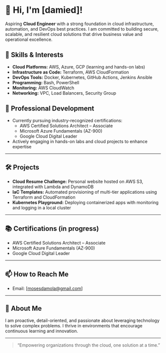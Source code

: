 # 👋 Hi, I'm [damied]!


Aspiring **Cloud Engineer** with a strong foundation in cloud infrastructure, automation, and DevOps best practices. I am committed to building secure, scalable, and resilient cloud solutions that drive business value and operational excellence.

## 🚀 Skills & Interests
- **Cloud Platforms:** AWS, Azure, GCP (learning and hands-on labs)
- **Infrastructure as Code:** Terraform, AWS CloudFormation
- **DevOps Tools:** Docker, Kubernetes, GitHub Actions, Jenkins Ansible
- **Programming:** Bash, PowerShell
- **Monitoring:** AWS CloudWatch
- **Networking:** VPC, Load Balancers, Security Group

## 🎯 Professional Development
- Currently pursuing industry-recognized certifications:
  - AWS Certified Solutions Architect – Associate
  - Microsoft Azure Fundamentals (AZ-900)
  - Google Cloud Digital Leader
- Actively engaging in hands-on labs and cloud projects to enhance expertise

---

## 🛠️ Projects
- **Cloud Resume Challenge:** Personal website hosted on AWS S3, integrated with Lambda and DynamoDB
- **IaC Templates:** Automated provisioning of multi-tier applications using Terraform and CloudFormation
- **Kubernetes Playground:** Deploying containerized apps with monitoring and logging in a local cluster

---

## 📚 Certifications (in progress)
- AWS Certified Solutions Architect – Associate
- Microsoft Azure Fundamentals (AZ-900)
- Google Cloud Digital Leader

---

## 📫 How to Reach Me
- Email: [mosesdamola@gmail.com]

---

## 📝 About Me

I am proactive, detail-oriented, and passionate about leveraging technology to solve complex problems. I thrive in environments that encourage continuous learning and innovation.

---

> “Empowering organizations through the cloud, one solution at a time.”
